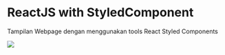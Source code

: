 
# ReactJS with StyledComponent

Tampilan Webpage dengan menggunakan tools React Styled Components

<img src="Interior1.png">
